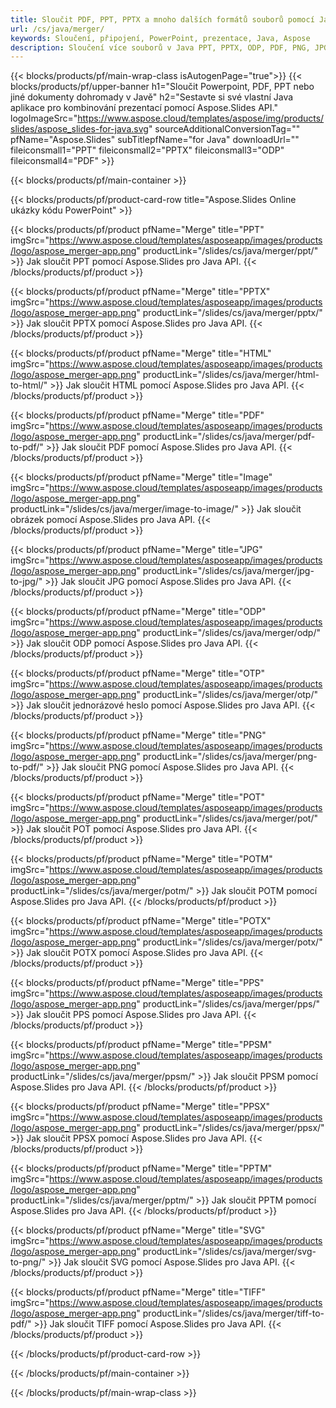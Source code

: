 ```yaml
---
title: Sloučit PDF, PPT, PPTX a mnoho dalších formátů souborů pomocí Java
url: /cs/java/merger/
keywords: Sloučení, připojení, PowerPoint, prezentace, Java, Aspose
description: Sloučení více souborů v Java PPT, PPTX, ODP, PDF, PNG, JPG a mnoha dalších.
---
```

{{< blocks/products/pf/main-wrap-class isAutogenPage="true">}}
{{< blocks/products/pf/upper-banner h1="Sloučit Powerpoint, PDF, PPT nebo jiné dokumenty dohromady v Javě" h2="Sestavte si své vlastní Java aplikace pro kombinování prezentací pomocí Aspose.Slides API." logoImageSrc="https://www.aspose.cloud/templates/aspose/img/products/slides/aspose_slides-for-java.svg" sourceAdditionalConversionTag="" pfName="Aspose.Slides" subTitlepfName="for Java" downloadUrl="" fileiconsmall1="PPT" fileiconsmall2="PPTX" fileiconsmall3="ODP" fileiconsmall4="PDF" >}}

{{< blocks/products/pf/main-container >}}

{{< blocks/products/pf/product-card-row title="Aspose.Slides Online ukázky kódu PowerPoint" >}}

{{< blocks/products/pf/product pfName="Merge" title="PPT" imgSrc="https://www.aspose.cloud/templates/asposeapp/images/products/logo/aspose_merger-app.png" productLink="/slides/cs/java/merger/ppt/" >}}
Jak sloučit PPT pomocí Aspose.Slides pro Java API.
{{< /blocks/products/pf/product >}}

{{< blocks/products/pf/product pfName="Merge" title="PPTX" imgSrc="https://www.aspose.cloud/templates/asposeapp/images/products/logo/aspose_merger-app.png" productLink="/slides/cs/java/merger/pptx/" >}}
Jak sloučit PPTX pomocí Aspose.Slides pro Java API.
{{< /blocks/products/pf/product >}}

{{< blocks/products/pf/product pfName="Merge" title="HTML" imgSrc="https://www.aspose.cloud/templates/asposeapp/images/products/logo/aspose_merger-app.png" productLink="/slides/cs/java/merger/html-to-html/" >}}
Jak sloučit HTML pomocí Aspose.Slides pro Java API.
{{< /blocks/products/pf/product >}}

{{< blocks/products/pf/product pfName="Merge" title="PDF" imgSrc="https://www.aspose.cloud/templates/asposeapp/images/products/logo/aspose_merger-app.png" productLink="/slides/cs/java/merger/pdf-to-pdf/" >}}
Jak sloučit PDF pomocí Aspose.Slides pro Java API.
{{< /blocks/products/pf/product >}}

{{< blocks/products/pf/product pfName="Merge" title="Image" imgSrc="https://www.aspose.cloud/templates/asposeapp/images/products/logo/aspose_merger-app.png" productLink="/slides/cs/java/merger/image-to-image/" >}}
Jak sloučit obrázek pomocí Aspose.Slides pro Java API.
{{< /blocks/products/pf/product >}}

{{< blocks/products/pf/product pfName="Merge" title="JPG" imgSrc="https://www.aspose.cloud/templates/asposeapp/images/products/logo/aspose_merger-app.png" productLink="/slides/cs/java/merger/jpg-to-jpg/" >}}
Jak sloučit JPG pomocí Aspose.Slides pro Java API.
{{< /blocks/products/pf/product >}}

{{< blocks/products/pf/product pfName="Merge" title="ODP" imgSrc="https://www.aspose.cloud/templates/asposeapp/images/products/logo/aspose_merger-app.png" productLink="/slides/cs/java/merger/odp/" >}}
Jak sloučit ODP pomocí Aspose.Slides pro Java API.
{{< /blocks/products/pf/product >}}

{{< blocks/products/pf/product pfName="Merge" title="OTP" imgSrc="https://www.aspose.cloud/templates/asposeapp/images/products/logo/aspose_merger-app.png" productLink="/slides/cs/java/merger/otp/" >}}
Jak sloučit jednorázové heslo pomocí Aspose.Slides pro Java API.
{{< /blocks/products/pf/product >}}

{{< blocks/products/pf/product pfName="Merge" title="PNG" imgSrc="https://www.aspose.cloud/templates/asposeapp/images/products/logo/aspose_merger-app.png" productLink="/slides/cs/java/merger/png-to-pdf/" >}}
Jak sloučit PNG pomocí Aspose.Slides pro Java API.
{{< /blocks/products/pf/product >}}

{{< blocks/products/pf/product pfName="Merge" title="POT" imgSrc="https://www.aspose.cloud/templates/asposeapp/images/products/logo/aspose_merger-app.png" productLink="/slides/cs/java/merger/pot/" >}}
Jak sloučit POT pomocí Aspose.Slides pro Java API.
{{< /blocks/products/pf/product >}}

{{< blocks/products/pf/product pfName="Merge" title="POTM" imgSrc="https://www.aspose.cloud/templates/asposeapp/images/products/logo/aspose_merger-app.png" productLink="/slides/cs/java/merger/potm/" >}}
Jak sloučit POTM pomocí Aspose.Slides pro Java API.
{{< /blocks/products/pf/product >}}

{{< blocks/products/pf/product pfName="Merge" title="POTX" imgSrc="https://www.aspose.cloud/templates/asposeapp/images/products/logo/aspose_merger-app.png" productLink="/slides/cs/java/merger/potx/" >}}
Jak sloučit POTX pomocí Aspose.Slides pro Java API.
{{< /blocks/products/pf/product >}}

{{< blocks/products/pf/product pfName="Merge" title="PPS" imgSrc="https://www.aspose.cloud/templates/asposeapp/images/products/logo/aspose_merger-app.png" productLink="/slides/cs/java/merger/pps/" >}}
Jak sloučit PPS pomocí Aspose.Slides pro Java API.
{{< /blocks/products/pf/product >}}

{{< blocks/products/pf/product pfName="Merge" title="PPSM" imgSrc="https://www.aspose.cloud/templates/asposeapp/images/products/logo/aspose_merger-app.png" productLink="/slides/cs/java/merger/ppsm/" >}}
Jak sloučit PPSM pomocí Aspose.Slides pro Java API.
{{< /blocks/products/pf/product >}}

{{< blocks/products/pf/product pfName="Merge" title="PPSX" imgSrc="https://www.aspose.cloud/templates/asposeapp/images/products/logo/aspose_merger-app.png" productLink="/slides/cs/java/merger/ppsx/" >}}
Jak sloučit PPSX pomocí Aspose.Slides pro Java API.
{{< /blocks/products/pf/product >}}

{{< blocks/products/pf/product pfName="Merge" title="PPTM" imgSrc="https://www.aspose.cloud/templates/asposeapp/images/products/logo/aspose_merger-app.png" productLink="/slides/cs/java/merger/pptm/" >}}
Jak sloučit PPTM pomocí Aspose.Slides pro Java API.
{{< /blocks/products/pf/product >}}

{{< blocks/products/pf/product pfName="Merge" title="SVG" imgSrc="https://www.aspose.cloud/templates/asposeapp/images/products/logo/aspose_merger-app.png" productLink="/slides/cs/java/merger/svg-to-png/" >}}
Jak sloučit SVG pomocí Aspose.Slides pro Java API.
{{< /blocks/products/pf/product >}}

{{< blocks/products/pf/product pfName="Merge" title="TIFF" imgSrc="https://www.aspose.cloud/templates/asposeapp/images/products/logo/aspose_merger-app.png" productLink="/slides/cs/java/merger/tiff-to-pdf/" >}}
Jak sloučit TIFF pomocí Aspose.Slides pro Java API.
{{< /blocks/products/pf/product >}}


{{< /blocks/products/pf/product-card-row >}}

{{< /blocks/products/pf/main-container >}}
    
{{< /blocks/products/pf/main-wrap-class >}}